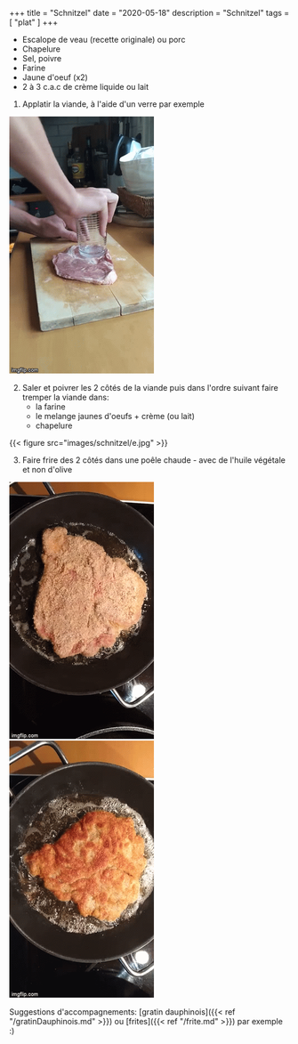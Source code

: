 +++
title = "Schnitzel"
date = "2020-05-18"
description = "Schnitzel"
tags = [
    "plat"
]
+++

* Escalope de veau (recette originale) ou porc
* Chapelure
* Sel, poivre
* Farine
* Jaune d'oeuf (x2)
* 2 à 3 c.a.c de crème liquide ou lait

1.  Applatir la viande, à l'aide d'un verre par exemple

![](images/schnitzel/applatir.gif)

2.  Saler et poivrer les 2 côtés de la viande puis dans l'ordre suivant faire tremper la viande dans:
    - la farine
    - le melange jaunes d'oeufs + crème (ou lait)
    - chapelure

{{< figure src="images/schnitzel/e.jpg" >}}  

3.  Faire frire des 2 côtés dans une poêle chaude - avec de l'huile végétale et non d'olive

![](images/schnitzel/firstSide.gif)
![](images/schnitzel/secondSide.gif)

Suggestions d'accompagnements: [gratin dauphinois]({{< ref "/gratinDauphinois.md" >}}) ou [frites]({{< ref "/frite.md" >}}) par exemple :)
